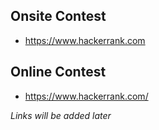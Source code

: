 Onsite Contest
--------------
* https://www.hackerrank.com

Online Contest
--------------
* https://www.hackerrank.com/


_Links will be added later_
